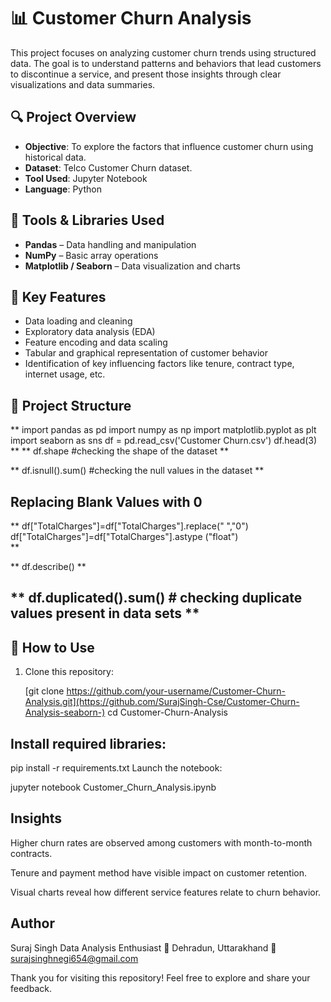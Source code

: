 # 📊 Customer Churn Analysis

This project focuses on analyzing customer churn trends using structured data. The goal is to understand patterns and behaviors that lead customers to discontinue a service, and present those insights through clear visualizations and data summaries.

## 🔍 Project Overview

- **Objective**: To explore the factors that influence customer churn using historical data.
- **Dataset**: Telco Customer Churn dataset.
- **Tool Used**: Jupyter Notebook
- **Language**: Python

## 🧰 Tools & Libraries Used

- **Pandas** – Data handling and manipulation
- **NumPy** – Basic array operations
- **Matplotlib / Seaborn** – Data visualization and charts

## 📌 Key Features

- Data loading and cleaning
- Exploratory data analysis (EDA)
- Feature encoding and data scaling
- Tabular and graphical representation of customer behavior
- Identification of key influencing factors like tenure, contract type, internet usage, etc.

## 📁 Project Structure
**
 import pandas as pd
 import numpy as np
 import matplotlib.pyplot as plt
 import seaborn as sns
 df = pd.read_csv('Customer Churn.csv')
 df.head(3)
**
**
  df.shape   #checking the shape of the dataset
**

**
 df.isnull().sum()    #checking the null values in the dataset
**

## Replacing Blank Values with 0
**
 df["TotalCharges"]=df["TotalCharges"].replace(" ","0")
 df["TotalCharges"]=df["TotalCharges"].astype ("float")      
**

** df.describe() **

** df.duplicated().sum()   # checking duplicate values present in data sets
** 
--

## 🚀 How to Use

1. Clone this repository:

   [git clone https://github.com/your-username/Customer-Churn-Analysis.git](https://github.com/SurajSingh-Cse/Customer-Churn-Analysis-seaborn-)
   cd Customer-Churn-Analysis

## Install required libraries:

pip install -r requirements.txt
Launch the notebook:

jupyter notebook Customer_Churn_Analysis.ipynb
##  Insights
Higher churn rates are observed among customers with month-to-month contracts.

Tenure and payment method have visible impact on customer retention.

Visual charts reveal how different service features relate to churn behavior.

## Author
Suraj Singh
Data Analysis Enthusiast
📍 Dehradun, Uttarakhand
📧 surajsinghnegi654@gmail.com


Thank you for visiting this repository! Feel free to explore and share your feedback.
